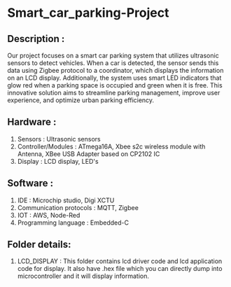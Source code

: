 # Smart_car_parking-Project

## Description :
Our project focuses on a smart car parking system that utilizes ultrasonic sensors to detect vehicles. When a car is detected, the sensor sends this data using Zigbee protocol to a coordinator, which displays the information on an LCD display. Additionally, the system uses smart LED indicators that glow red when a parking space is occupied and green when it is free. This innovative solution aims to streamline parking management, improve user experience, and optimize urban parking efficiency.

## Hardware :
1. Sensors              : Ultrasonic sensors
2. Controller/Modules   : ATmega16A, Xbee s2c wireless module with Antenna, XBee USB Adapter based on CP2102 IC
3. Display              : LCD display, LED's

## Software :
1. IDE                      : Microchip studio, Digi XCTU
2. Communication protocols  : MQTT, Zigbee 
3. IOT                      : AWS, Node-Red
4. Programming language     : Embedded-C

## Folder details:
1. LCD_DISPLAY : This folder contains lcd driver code and lcd application code for display. It also have .hex file which you can directly dump into microcontroller and
it will display information.
